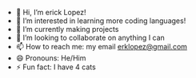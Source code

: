 - 👋 Hi, I’m erick Lopez!
- 👀 I’m interested in learning more coding languages!
- 🌱 I’m currently making projects
- 💞️ I’m looking to collaborate on anything I can
- 📫 How to reach me: my email erklopez@gmail.com
- 😄 Pronouns: He/Him
- ⚡ Fun fact: I have 4 cats

<!---
erklop/erklop is a ✨ special ✨ repository because its `README.md` (this file) appears on your GitHub profile.
You can click the Preview link to take a look at your changes.
--->
